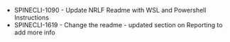 - SPINECLI-1090 - Update NRLF Readme with WSL and Powershell Instructions
- SPINECLI-1619 - Change the readme - updated section on Reporting to add more info
